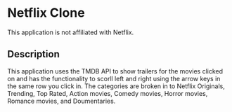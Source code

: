 # Netflix Clone

This application is not affiliated with Netflix.

## Description

This application uses the TMDB API to show trailers for the movies clicked on and has the functionality to scorll left and right using the arrow keys in the same row you click in. The categories are broken in to Netflix Originals, Trending, Top Rated, Action movies, Comedy movies, Horror movies, Romance movies, and Doumentaries. 
